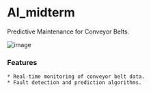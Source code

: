 # AI_midterm
Predictive Maintenance for Conveyor Belts.

![image](https://github.com/bonesgone/AI_midterm/assets/64888324/1b007555-1c62-436f-809e-c85ef8d75201)

### Features

    * Real-time monitoring of conveyor belt data.
    * Fault detection and prediction algorithms.
